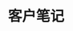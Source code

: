 ---
description: 推荐的唯一原因就是界面简洁，敢于不用亮色取悦使用者的感官，只能是源于自信。
layout: post
results:
- primaryGenreName: Productivity
  version: '1.0.1'
  artworkUrl100: http://a780.phobos.apple.com/us/r1000/109/Purple/v4/cc/d1/68/ccd16864-9382-7200-ebc8-1f8983eeaab5/mzl.ffjbxpss.png
  trackViewUrl: https://itunes.apple.com/cn/app/ke-hu-bi-ji/id648828223?mt=8&uo=4
  artworkUrl60: http://a1698.phobos.apple.com/us/r1000/083/Purple/v4/c0/b4/9b/c0b49bcd-6e61-4c08-9b77-b2be1a2fcc46/app_icon.png
  sellerName: LU JIGANG
  supportedDevices:
  - iPad3G
  - iPhone4
  - iPad2Wifi
  - iPhone5
  - iPadMini4G
  - iPadMini
  - iPadThirdGen4G
  - iPodTouchThirdGen
  - iPad23G
  - iPodTouchFifthGen
  - iPadFourthGen4G
  - iPhone4S
  - iPadThirdGen
  - iPhone-3GS
  - iPodTouchourthGen
  - iPadWifi
  - iPadFourthGen
  genres:
  - 效率
  trackName: 客户笔记
  description: "客户笔记是一款面向个人用户的客户管理工具，帮助用户记录与客户之间的点点滴滴。\n\n无论何时何地，它可以帮助你记录和回忆每个客户的细节、每次沟通的重要信息，创建待办事项或任务提醒。让你的工作有条不紊，更好的服务你自己的客户，积淀客户资源。\n\n记住你与客户之间的点点滴滴，您将有意想不到的收获！\n
    \n客户笔记的主要功能：\n一、联系人\n1. 提供手工录入和通过手机通讯录中导入联系人功能。\n2. 提供拨打电话、发送短信、发送邮件等功能。\n3.
    联系人可以通过标签、公司进行分组管理。\n二、沟通\n1. 提供多种方式记录沟通信息（文字、图片）。\n2. 提供沟通提醒功能。\n3. 沟通可以通过主题、公司、联系人进行分类管理。\n三、公司\n1.
    您可以手工录入和从手机通讯录中导入公司功能（公司即是通讯录中联系人的公司信息）。\n2. 可浏览公司下所有联系人和主题。\n四、主题\n1.
    对一系列沟通进行归类，例如：某一销售项目、市场活动等需要多次沟通。\n2. 用户可根据个人的业务需求定义主题。\n3. 可通过主题对沟通进行查询。\n4.
    可在公司和联系人视图下浏览主题列表。\n五、标签\n1. 对联系人或公司进行标签分类。\n2. 用户可根据个人的业务需求定义标签。\n3.
    提供通过标签搜索联系人。\n六、基础功能\n1. 提供密码加密功能。\n2. 提供联系人生日提醒功能。"
  price: 0
  trackId: 648828223
  releaseDate: '2013-06-03T07:55:50Z'
  screenshotUrls:
  - http://a5.mzstatic.com/us/r1000/066/Purple/v4/ee/62/98/ee62980f-1ad7-495a-eb22-d3a859d4dc73/mzl.atqqmqzh.1136x1136-75.jpg
  - http://a3.mzstatic.com/us/r1000/080/Purple2/v4/4b/a8/42/4ba84213-157b-fd59-01bd-5bd7e41c5b19/mzl.muirqfrr.1136x1136-75.jpg
  - http://a1.mzstatic.com/us/r1000/064/Purple2/v4/74/ac/5b/74ac5b59-5ba9-c7ae-8d38-6413683b21c5/mzl.bncnrvng.1136x1136-75.jpg
  - http://a2.mzstatic.com/us/r1000/119/Purple/v4/c7/71/73/c7717315-fffa-ff31-af13-6a021db3a1ee/mzl.qwqsohdv.1136x1136-75.jpg
  - http://a3.mzstatic.com/us/r1000/086/Purple2/v4/b5/76/73/b5767395-6ad0-e705-b2c2-e241bd7f95de/mzl.lyrhqzbe.1136x1136-75.jpg
  artistViewUrl: https://itunes.apple.com/cn/artist/lu-jigang/id648828226?uo=4
  primaryGenreId: 6007
  userRatingCount: 3
  kind: software
  fileSizeBytes: '4774612'
  bundleId: cn.com.scapeware.ContactNote
  releaseNotes: '新功能：

    - 从手机通讯录中［全部导入］联系人


    修复：

    - 在联系人列表中，［电话、短信］按钮会覆盖［标签］文字'
  trackContentRating: 4+
  artistName: LU JIGANG
  trackCensoredName: 客户笔记
  isGameCenterEnabled: false
  contentAdvisoryRating: 4+
  languageCodesISO2A:
  - ZH
  averageUserRating: 5
  features: &a []
  wrapperType: software
  artworkUrl512: http://a780.phobos.apple.com/us/r1000/109/Purple/v4/cc/d1/68/ccd16864-9382-7200-ebc8-1f8983eeaab5/mzl.ffjbxpss.png
  formattedPrice: 免费
  artistId: 648828226
  genreIds:
  - '6007'
  currency: CNY
  ipadScreenshotUrls: *a
category: 效率
tags: tag1
resultCount: 1
title: 客户笔记

---